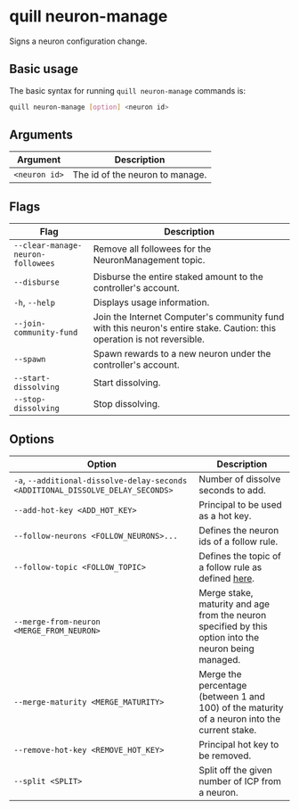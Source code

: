 # quill neuron-manage

Signs a neuron configuration change.

## Basic usage

The basic syntax for running `quill neuron-manage` commands is:

``` bash
quill neuron-manage [option] <neuron id>
```

## Arguments

| Argument                 | Description                                     |
|----------------------|-------------------------------------------------|
| `<neuron id>`       | The id of the neuron to manage. |

## Flags

| Flag                 | Description                                     |
|----------------------|-------------------------------------------------|
| `--clear-manage-neuron-followees` | Remove all followees for the NeuronManagement topic. |
| `--disburse` | Disburse the entire staked amount to the controller's account. |
| `-h`, `--help`       | Displays usage information.                     |
| `--join-community-fund` | Join the Internet Computer's community fund with this neuron's entire stake. Caution: this operation is not reversible. |
| `--spawn` | Spawn rewards to a new neuron under the controller's account. |
| `--start-dissolving` | Start dissolving. |
| `--stop-dissolving` | Stop dissolving. |

## Options

| Option | Description |
|----------|-------------|
| `-a`, `--additional-dissolve-delay-seconds <ADDITIONAL_DISSOLVE_DELAY_SECONDS>` | Number of dissolve seconds to add. |
| `--add-hot-key <ADD_HOT_KEY>` | Principal to be used as a hot key. |
| `--follow-neurons <FOLLOW_NEURONS>...` | Defines the neuron ids of a follow rule. |
| `--follow-topic <FOLLOW_TOPIC>` | Defines the topic of a follow rule as defined [here](https://github.com/dfinity/ic/blob/4c9e71499d90d00da986dbe7b985d861fd031c4e/rs/nns/governance/gen/ic_nns_governance.pb.v1.rs#L1571-L1632). |
| `--merge-from-neuron <MERGE_FROM_NEURON>` | Merge stake, maturity and age from the neuron specified by this option into the neuron being managed. |
| `--merge-maturity <MERGE_MATURITY>` | Merge the percentage (between 1 and 100) of the maturity of a neuron into the current stake. |
| `--remove-hot-key <REMOVE_HOT_KEY>` | Principal hot key to be removed. |
| `--split <SPLIT>` | Split off the given number of ICP from a neuron. |

